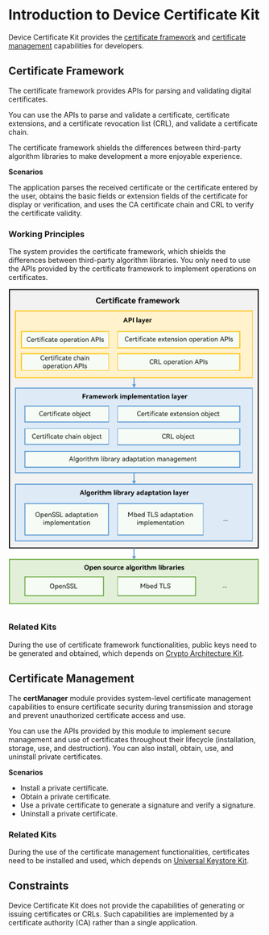 # Introduction to Device Certificate Kit

Device Certificate Kit provides the [certificate framework](#certificate-framework) and [certificate management](#certificate-management) capabilities for developers.

## Certificate Framework

The certificate framework provides APIs for parsing and validating digital certificates.

You can use the APIs to parse and validate a certificate, certificate extensions, and a certificate revocation list (CRL), and validate a certificate chain.

The certificate framework shields the differences between third-party algorithm libraries to make development a more enjoyable experience.

**Scenarios**

The application parses the received certificate or the certificate entered by the user, obtains the basic fields or extension fields of the certificate for display or verification, and uses the CA certificate chain and CRL to verify the certificate validity.

### Working Principles

The system provides the certificate framework, which shields the differences between third-party algorithm libraries. You only need to use the APIs provided by the certificate framework to implement operations on certificates.

![](figures/certificate_framework_architecture.png)

### Related Kits

During the use of certificate framework functionalities, public keys need to be generated and obtained, which depends on [Crypto Architecture Kit](../CryptoArchitectureKit/crypto-architecture-kit-intro.md).

## Certificate Management

The **certManager** module provides system-level certificate management capabilities to ensure certificate security during transmission and storage and prevent unauthorized certificate access and use.

You can use the APIs provided by this module to implement secure management and use of certificates throughout their lifecycle (installation, storage, use, and destruction). You can also install, obtain, use, and uninstall private certificates.

**Scenarios**

- Install a private certificate.
- Obtain a private certificate.
- Use a private certificate to generate a signature and verify a signature.
- Uninstall a private certificate.

### Related Kits

During the use of the certificate management functionalities, certificates need to be installed and used, which depends on [Universal Keystore Kit](../UniversalKeystoreKit/huks-overview.md).

## Constraints

Device Certificate Kit does not provide the capabilities of generating or issuing certificates or CRLs. Such capabilities are implemented by a certificate authority (CA) rather than a single application.
